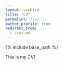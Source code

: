 ```yaml
---
layout: archive
title: "CV"
permalink: /cv/
author_profile: true
redirect_from:
  - /resume
---
```


{% include base_path %}

This is my CV!
